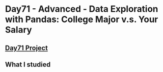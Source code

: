 # Day71 - Advanced - Data Exploration with Pandas: College Major v.s. Your Salary
## [Day71 Project](https://github.com/alicehjjung/TIL-100-Days-of-Python/blob/main/Day71/Day71.ipynb)
## What I studied
